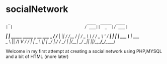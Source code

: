 # socialNetwork
     _                                  ____  _____  ____ 
    | |                                / ___||  _  |/ ___|
 ___| |_ _____   _____ _ __  ___ _   _/ /___ | |_| / /___ 
/ __| __/ _ \ \ / / _ \ '_ \/ __| | | | ___ \\____ | ___ \
\__ \ ||  __/\ V /  __/ | | \__ \ |_| | \_/ |.___/ / \_/ |
|___/\__\___| \_/ \___|_| |_|___/\__,_\_____/\____/\_____/
                                                          
                                                          
                                                          
                                                          
                                                          
                                                          
                                                          
                                                          
                                                          
                                                          	

Welcome in my first attempt at creating a social network using PHP,MYSQL and a bit of HTML (more later)
